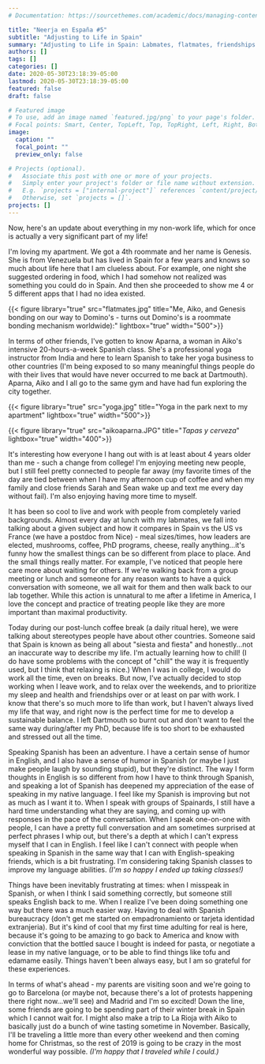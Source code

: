 ```yaml
---
# Documentation: https://sourcethemes.com/academic/docs/managing-content/

title: "Neerja en España #5"
subtitle: "Adjusting to Life in Spain"
summary: "Adjusting to Life in Spain: Labmates, flatmates, friendships and Spanish!"
authors: []
tags: []
categories: []
date: 2020-05-30T23:18:39-05:00
lastmod: 2020-05-30T23:18:39-05:00
featured: false
draft: false

# Featured image
# To use, add an image named `featured.jpg/png` to your page's folder.
# Focal points: Smart, Center, TopLeft, Top, TopRight, Left, Right, BottomLeft, Bottom, BottomRight.
image:
  caption: ""
  focal_point: ""
  preview_only: false

# Projects (optional).
#   Associate this post with one or more of your projects.
#   Simply enter your project's folder or file name without extension.
#   E.g. `projects = ["internal-project"]` references `content/project/deep-learning/index.md`.
#   Otherwise, set `projects = []`.
projects: []
---
```


Now, here's an update about everything in my non-work life, which for once is actually a very significant part of my life! 

I'm loving my apartment. We got a 4th roommate and her name is Genesis. She is from Venezuela but has lived in Spain for a few years and knows so much about life here that I am clueless about. For example, one night she suggested ordering in food, which I had somehow not realized was something you could do in Spain. And then she proceeded to show me 4 or 5 different apps that I had no idea existed.

 {{< figure library="true" src="flatmates.jpg" title="Me, Aiko, and Genesis bonding on our way to Domino's - turns out Domino's is a roommate bonding mechanism worldwide):" lightbox="true" width="500">}}


In terms of other friends, I've gotten to know Aparna, a woman in Aiko's intensive 20-hours-a-week Spanish class. She's a professional yoga instructor from India and here to learn Spanish to take her yoga business to other countries (I'm being exposed to so many meaningful things people do with their lives that would have never occurred to me back at Dartmouth). Aparna, Aiko and I all go to the same gym and have had fun exploring the city together. 

 {{< figure library="true" src="yoga.jpg" title="Yoga in the park next to my apartment" lightbox="true" width="500">}}

 {{< figure library="true" src="aikoaparna.JPG" title="*Tapas y cerveza*" lightbox="true" width="400">}}


It's interesting how everyone I hang out with is at least about 4 years older than me - such a change from college! I'm enjoying meeting new people, but I still feel pretty connected to people far away (my favorite times of the day are tied between when I have my afternoon cup of coffee and when my family and close friends Sarah and Sean wake up and text me every day without fail). I'm also enjoying having more time to myself.

It has been so cool to live and work with people from completely varied backgrounds. Almost every day at lunch with my labmates, we fall into talking about a given subject and how it compares in Spain vs the US vs France (we have a postdoc from Nice) - meal sizes/times, how leaders are elected, mushrooms, coffee, PhD programs, cheese, really anything...it's funny how the smallest things can be so different from place to place. And the small things really matter. For example, I've noticed that people here care more about waiting for others. If we're walking back from a group meeting or lunch and someone for any reason wants to have a quick conversation with someone, we all wait for them and then walk back to our lab together. While this action is unnatural to me after a lifetime in America, I love the concept and practice of treating people like they are more important than maximal productivity.

Today during our post-lunch coffee break (a daily ritual here), we were talking about stereotypes people have about other countries. Someone said that Spain is known as being all about "siesta and fiesta" and honestly...not an inaccurate way to describe my life. I'm actually learning how to chill! (I do have some problems with the concept of "chill" the way it is frequently used, but I think that relaxing is nice.) When I was in college, I would do work all the time, even on breaks. But now, I've actually decided to stop working when I leave work, and to relax over the weekends, and to prioritize my sleep and health and friendships over or at least on par with work. I know that there's so much more to life than work, but I haven't always lived my life that way, and right now is the perfect time for me to develop a sustainable balance. I left Dartmouth so burnt out and don't want to feel the same way during/after my PhD, because life is too short to be exhausted and stressed out all the time.

Speaking Spanish has been an adventure. I have a certain sense of humor in English, and I also have a sense of humor in Spanish (or maybe I just make people laugh by sounding stupid), but they're distinct. The way I form thoughts in English is so different from how I have to think through Spanish, and speaking a lot of Spanish has deepened my appreciation of the ease of speaking in my native language. I feel like my Spanish is improving but not as much as I want it to. When I speak with groups of Spainards, I still have a hard time understanding what they are saying, and coming up with responses in the pace of the conversation. When I speak one-on-one with people, I can have a pretty full conversation and am sometimes surprised at perfect phrases I whip out, but there's a depth at which I can't express myself that I can in English. I feel like I can't connect with people when speaking in Spanish in the same way that I can with English-speaking friends, which is a bit frustrating. I'm considering taking Spanish classes to improve my language abilities. *(I'm so happy I ended up taking classes!)*

Things have been inevitably frustrating at times: when I misspeak in Spanish, or when I think I said something correctly, but someone still speaks English back to me. When I realize I've been doing something one way but there was a much easier way. Having to deal with Spanish bureaucracy (don't get me started on empadronamiento or tarjeta identidad extranjeria). But it's kind of cool that my first time adulting for real is here, because it's going to be amazing to go back to America and know with conviction that the bottled sauce I bought is indeed for pasta, or negotiate a lease in my native language, or to be able to find things like tofu and edamame easily. Things haven't been always easy, but I am so grateful for these experiences.

In terms of what's ahead - my parents are visiting soon and we're going to go to Barcelona (or maybe not, because there's a lot of protests happening there right now...we'll see) and Madrid and I'm so excited! Down the line, some friends are going to be spending part of their winter break in Spain which I cannot wait for. I might also make a trip to La Rioja with Aiko to basically just do a bunch of wine tasting sometime in November. Basically, I'll be traveling a little more than every other weekend and then coming home for Christmas, so the rest of 2019 is going to be crazy in the most wonderful way possible. *(I'm happy that I traveled while I could.)*